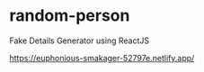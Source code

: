 # random-person
Fake Details Generator using ReactJS

https://euphonious-smakager-52797e.netlify.app/
